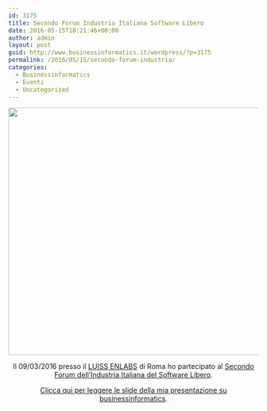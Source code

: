 ```yaml
---
id: 3175
title: Secondo Forum Industria Italiana Software Libero
date: 2016-05-15T18:21:46+00:00
author: admin
layout: post
guid: http://www.businessinformatics.it/wordpress/?p=3175
permalink: /2016/05/15/secondo-forum-industria/
categories:
  - Businessinformatics
  - Eventi
  - Uncategorized
---
```

<img class="aligncenter wp-image-3451 size-large" src="https://www.marcofromsicily.com/wp-content/uploads/2016/05/industriasecondoforum-1024x498.jpg" alt="" width="1024" height="498" srcset="https://www.marcofromsicily.com/wp-content/uploads/2016/05/industriasecondoforum-1024x498.jpg 1024w, https://www.marcofromsicily.com/wp-content/uploads/2016/05/industriasecondoforum-300x146.jpg 300w, https://www.marcofromsicily.com/wp-content/uploads/2016/05/industriasecondoforum-768x374.jpg 768w, https://www.marcofromsicily.com/wp-content/uploads/2016/05/industriasecondoforum-1200x584.jpg 1200w" sizes="(max-width: 1024px) 100vw, 1024px" />

<p style="text-align: center;">
  Il 09/03/2016 presso il <a href="http://luissenlabs.com/" target="_blank" rel="noopener noreferrer">LUISS ENLABS</a> di Roma ho partecipato al <a href="http://www.industriasoftwarelibero.it/resoconto-secondo-forum-dellindustria-italiana-del-software-libero/" target="_blank" rel="noopener noreferrer">Secondo Forum dell&#8217;Industria Italiana del Software Libero</a>.
</p>

<p style="text-align: center;">
  <a href="https://www.slideshare.net/marcofromsicily/businessinformatics-pitch" target="_blank" rel="noopener noreferrer">Clicca qui per leggere le slide della mia presentazione su businessinformatics</a>.<br /> <!--:-->
</p>